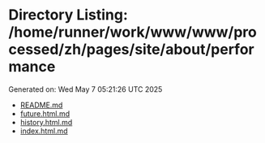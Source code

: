 # Directory Listing: /home/runner/work/www/www/processed/zh/pages/site/about/performance
Generated on: Wed May  7 05:21:26 UTC 2025

- [README.md](README.md)
- [future.html.md](future.html.md)
- [history.html.md](history.html.md)
- [index.html.md](index.html.md)
